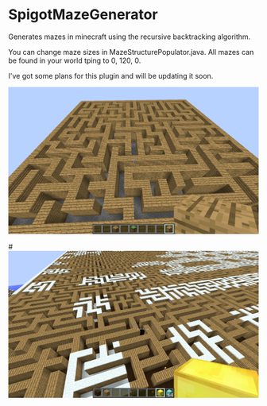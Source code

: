 # SpigotMazeGenerator
Generates mazes in minecraft using the recursive backtracking algorithm.

You can change maze sizes in MazeStructurePopulator.java. All mazes can be found in your world tping to 0, 120, 0.

I've got some plans for this plugin and will be updating it soon.

![alt text](https://github.com/Exeton/SpigotMazeGenerator/blob/master/Sample%20Maze.png?raw=true)


#![alt text](https://github.com/Exeton/SpigotMazeGenerator/blob/master/Huge%20Maze.png?raw=true)
